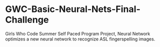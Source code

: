 # GWC-Basic-Neural-Nets-Final-Challenge

Girls Who Code Summer Self Paced Program Project, Neural Network optimizes a new neural network to recognize ASL fingerspelling images.

